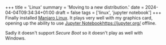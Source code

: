 +++
title = 'Linux'
summary = 'Moving to a new distribution.'
date = 2024-04-04T09:34:34+01:00
draft = false
tags = ['linux', 'jupyter notebook']
+++
Finally installed [Manjaro Linux](https://manjaro.org/). It plays very well with my graphics card, opening up the ability to use [Jupyter Notebook]()https://jupyter.org/ offline.

Sadly it doesn't support *Secure Boot* so it doesn't play as well with Windows.
